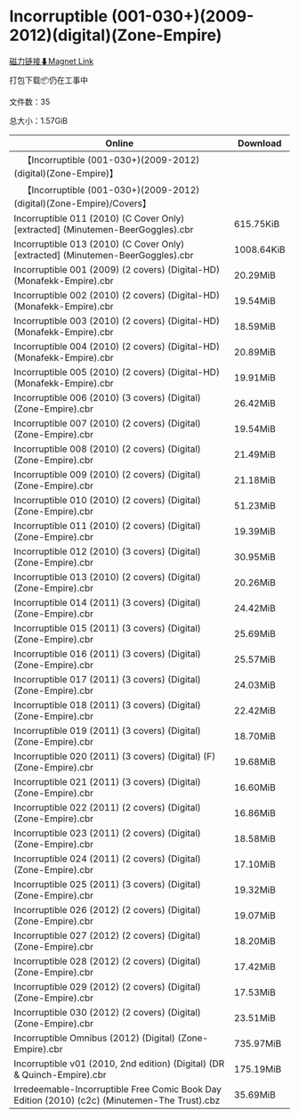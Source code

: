 # Incorruptible (001-030+)(2009-2012)(digital)(Zone-Empire)

[磁力链接⬇Magnet Link](magnet:?xt=urn:btih:ed92ad5fcd3ab67a96b451e48b9df8353ec9bef4&dn=Incorruptible%20%28001-030%2B%29%282009-2012%29%28digital%29%28Zone-Empire%29)

打包下载📦仍在工事中

文件数：35

总大小：1.57GiB

Online | Download
--- | ---
&emsp;【Incorruptible (001-030+)(2009-2012)(digital)(Zone-Empire)】 | 
&emsp;【Incorruptible (001-030+)(2009-2012)(digital)(Zone-Empire)/Covers】 | 
Incorruptible 011 (2010) (C Cover Only) \[extracted\] (Minutemen-BeerGoggles).cbr | 615.75KiB
Incorruptible 013 (2010) (C Cover Only) \[extracted\] (Minutemen-BeerGoggles).cbr | 1008.64KiB
Incorruptible 001 (2009) (2 covers) (Digital-HD) (Monafekk-Empire).cbr | 20.29MiB
Incorruptible 002 (2010) (2 covers) (Digital-HD) (Monafekk-Empire).cbr | 19.54MiB
Incorruptible 003 (2010) (2 covers) (Digital-HD) (Monafekk-Empire).cbr | 18.59MiB
Incorruptible 004 (2010) (2 covers) (Digital-HD) (Monafekk-Empire).cbr | 20.89MiB
Incorruptible 005 (2010) (2 covers) (Digital-HD) (Monafekk-Empire).cbr | 19.91MiB
Incorruptible 006 (2010) (3 covers) (Digital) (Zone-Empire).cbr | 26.42MiB
Incorruptible 007 (2010) (2 covers) (Digital) (Zone-Empire).cbr | 19.54MiB
Incorruptible 008 (2010) (2 covers) (Digital) (Zone-Empire).cbr | 21.49MiB
Incorruptible 009 (2010) (2 covers) (Digital) (Zone-Empire).cbr | 21.18MiB
Incorruptible 010 (2010) (2 covers) (Digital) (Zone-Empire).cbr | 51.23MiB
Incorruptible 011 (2010) (2 covers) (Digital) (Zone-Empire).cbr | 19.39MiB
Incorruptible 012 (2010) (3 covers) (Digital) (Zone-Empire).cbr | 30.95MiB
Incorruptible 013 (2010) (2 covers) (Digital) (Zone-Empire).cbr | 20.26MiB
Incorruptible 014 (2011) (3 covers) (Digital) (Zone-Empire).cbr | 24.42MiB
Incorruptible 015 (2011) (3 covers) (Digital) (Zone-Empire).cbr | 25.69MiB
Incorruptible 016 (2011) (3 covers) (Digital) (Zone-Empire).cbr | 25.57MiB
Incorruptible 017 (2011) (3 covers) (Digital) (Zone-Empire).cbr | 24.03MiB
Incorruptible 018 (2011) (3 covers) (Digital) (Zone-Empire).cbr | 22.42MiB
Incorruptible 019 (2011) (3 covers) (Digital) (Zone-Empire).cbr | 18.70MiB
Incorruptible 020 (2011) (3 covers) (Digital) (F) (Zone-Empire).cbr | 19.68MiB
Incorruptible 021 (2011) (3 covers) (Digital) (Zone-Empire).cbr | 16.60MiB
Incorruptible 022 (2011) (2 covers) (Digital) (Zone-Empire).cbr | 16.86MiB
Incorruptible 023 (2011) (2 covers) (Digital) (Zone-Empire).cbr | 18.58MiB
Incorruptible 024 (2011) (2 covers) (Digital) (Zone-Empire).cbr | 17.10MiB
Incorruptible 025 (2011) (3 covers) (Digital) (Zone-Empire).cbr | 19.32MiB
Incorruptible 026 (2012) (2 covers) (Digital) (Zone-Empire).cbr | 19.07MiB
Incorruptible 027 (2012) (2 covers) (Digital) (Zone-Empire).cbr | 18.20MiB
Incorruptible 028 (2012) (2 covers) (Digital) (Zone-Empire).cbr | 17.42MiB
Incorruptible 029 (2012) (2 covers) (Digital) (Zone-Empire).cbr | 17.53MiB
Incorruptible 030 (2012) (2 covers) (Digital) (Zone-Empire).cbr | 23.51MiB
Incorruptible Omnibus (2012) (Digital) (Zone-Empire).cbr | 735.97MiB
Incorruptible v01 (2010, 2nd edition) (Digital) (DR & Quinch-Empire).cbr | 175.19MiB
Irredeemable-Incorruptible Free Comic Book Day Edition (2010) (c2c) (Minutemen-The Trust).cbz | 35.69MiB